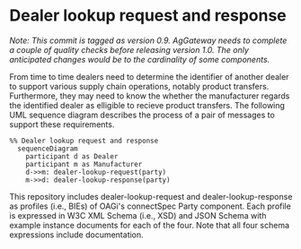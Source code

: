 # Dealer lookup request and response
*Note: This commit is tagged as version 0.9. AgGateway needs to complete a couple of quality checks before releasing version 1.0. The only anticipated changes would be to the cardinality of some components.*

From time to time dealers need to determine the identifier of another dealer to support various supply chain operations, notably product transfers. Furthermore, they may need to know the whether the manufacturer regards the identified dealer as elligible to recieve product transfers. The following UML sequence diagram describes the process of a pair of messages to support these requirements.

```mermaid
%% Dealer lookup request and response
  sequenceDiagram
  	participant d as Dealer
  	participant m as Manufacturer
    d->>m: dealer-lookup-request(party)
    m->>d: dealer-lookup-response(party)
```

This repository includes dealer-lookup-request and dealer-lookup-response as profiles (i.e., BIEs) of OAGi's connectSpec Party component. Each profile is expressed in W3C XML Schema (i.e., XSD) and JSON Schema with example instance documents for each of the four. Note that all four schema expressions include documentation.
